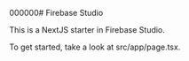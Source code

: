 000000# Firebase Studio

This is a NextJS starter in Firebase Studio.

To get started, take a look at src/app/page.tsx.
